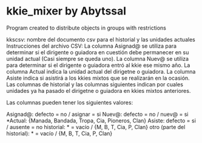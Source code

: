 # kkie_mixer by Abytssal
Program created to distribute objects in groups with restrictions

kkscsv: nombre del documento csv para el historial y las unidades actuales
Instrucciones del archivo CSV:
La columna Asignad@ se utiliza para determinar si el dirigente o guiadora en 
cuestión debe permanecer en su unidad actual (Casi siempre se queda uno).
La columna Nuev@ se utiliza para determinar si el dirigente o guiadora entró al kkie
ese mismo año.
La columna Actual indica la unidad actual del dirigetne o guiadora.
La columna Asiste indica si asistirá a los kkies mixtos que se realizarán en la ocasión.
Las columnas de historial y las columnas siguientes indican por cuales unidades ya ha 
pasado el dirigetne o guiadora en kkies mixtos anteriores.


Las columnas pueden tener los siguientes valores:

Asignad@: defecto = no / asignar = si
Nuev@: defecto = no / nuev@ = si
*Actual: {Manada, Bandada, Tropa, Cia, Pioneros, Clan}
Asiste: defecto = si / ausente = no
historial: * = vacío / {M, B, T, Cia, P, Clan}
otro (parte del historial): * = vacío / {M, B, T, Cia, P, Clan}


